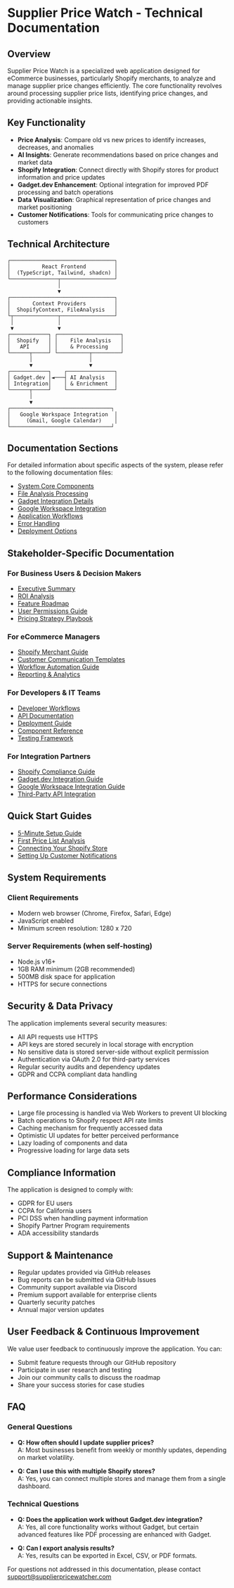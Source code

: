 # Supplier Price Watch - Technical Documentation

## Overview

Supplier Price Watch is a specialized web application designed for eCommerce businesses, particularly Shopify merchants, to analyze and manage supplier price changes efficiently. The core functionality revolves around processing supplier price lists, identifying price changes, and providing actionable insights.

## Key Functionality

- **Price Analysis**: Compare old vs new prices to identify increases, decreases, and anomalies
- **AI Insights**: Generate recommendations based on price changes and market data
- **Shopify Integration**: Connect directly with Shopify stores for product information and price updates
- **Gadget.dev Enhancement**: Optional integration for improved PDF processing and batch operations
- **Data Visualization**: Graphical representation of price changes and market positioning
- **Customer Notifications**: Tools for communicating price changes to customers

## Technical Architecture

```
┌─────────────────────────────────┐
│          React Frontend         │
│  (TypeScript, Tailwind, shadcn) │
└───────────────┬─────────────────┘
                │
                ▼
┌─────────────────────────────────┐
│       Context Providers         │
│  ShopifyContext, FileAnalysis   │
└┬──────────────┬─────────────────┘
 │              │
 ▼              ▼
┌────────────┐ ┌────────────────────┐
│  Shopify   │ │    File Analysis   │
│   API      │ │    & Processing    │
└──────┬─────┘ └──────────┬─────────┘
       │                  │
       ▼                  ▼
┌────────────┐    ┌───────────────┐
│ Gadget.dev │◄───┤ AI Analysis   │
│ Integration│    │ & Enrichment  │
└──────┬─────┘    └───────────────┘
       │
       ▼
┌────────────────────────────────┐
│   Google Workspace Integration  │
│     (Gmail, Google Calendar)    │
└────────────────────────────────┘
```

## Documentation Sections

For detailed information about specific aspects of the system, please refer to the following documentation files:

- [System Core Components](./SystemCoreComponents.md)
- [File Analysis Processing](./FileAnalysisProcessing.md)
- [Gadget Integration Details](./GadgetIntegrationDetails.md)
- [Google Workspace Integration](./GoogleWorkspaceIntegration.md)
- [Application Workflows](./ApplicationWorkflows.md)
- [Error Handling](./ErrorHandlingStrategy.md)
- [Deployment Options](./DeploymentOptions.md)

## Stakeholder-Specific Documentation

### For Business Users & Decision Makers
- [Executive Summary](../docs/ExecutiveSummary.md)
- [ROI Analysis](../docs/ROIAnalysis.md)
- [Feature Roadmap](../docs/FeatureRoadmap.md)
- [User Permissions Guide](../docs/UserPermissions.md)
- [Pricing Strategy Playbook](../docs/PriceStrategyPlaybook.md)

### For eCommerce Managers
- [Shopify Merchant Guide](../docs/ShopifyMerchantGuide.md)
- [Customer Communication Templates](../docs/CustomerCommunicationTemplates.md)
- [Workflow Automation Guide](../docs/WorkflowAutomation.md)
- [Reporting & Analytics](../docs/ReportingAnalytics.md)

### For Developers & IT Teams
- [Developer Workflows](../docs/DeveloperWorkflows.md)
- [API Documentation](../docs/APIDocumentation.md)
- [Deployment Guide](../docs/DeploymentGuide.md)
- [Component Reference](../docs/ComponentReference.md)
- [Testing Framework](../docs/TestingFramework.md)

### For Integration Partners
- [Shopify Compliance Guide](../docs/ShopifyComplianceGuide.md)
- [Gadget.dev Integration Guide](../docs/Gadget_Integration_Guide.md)
- [Google Workspace Integration Guide](../docs/GoogleWorkspaceGuide.md)
- [Third-Party API Integration](../docs/ThirdPartyIntegration.md)

## Quick Start Guides

- [5-Minute Setup Guide](../docs/QuickStartGuide.md)
- [First Price List Analysis](../docs/FirstPriceAnalysis.md)
- [Connecting Your Shopify Store](../docs/ShopifyConnection.md)
- [Setting Up Customer Notifications](../docs/NotificationSetup.md)

## System Requirements

### Client Requirements
- Modern web browser (Chrome, Firefox, Safari, Edge)
- JavaScript enabled
- Minimum screen resolution: 1280 x 720

### Server Requirements (when self-hosting)
- Node.js v16+
- 1GB RAM minimum (2GB recommended)
- 500MB disk space for application
- HTTPS for secure connections

## Security & Data Privacy

The application implements several security measures:
- All API requests use HTTPS
- API keys are stored securely in local storage with encryption
- No sensitive data is stored server-side without explicit permission
- Authentication via OAuth 2.0 for third-party services
- Regular security audits and dependency updates
- GDPR and CCPA compliant data handling

## Performance Considerations

- Large file processing is handled via Web Workers to prevent UI blocking
- Batch operations to Shopify respect API rate limits
- Caching mechanism for frequently accessed data
- Optimistic UI updates for better perceived performance
- Lazy loading of components and data
- Progressive loading for large data sets

## Compliance Information

The application is designed to comply with:
- GDPR for EU users
- CCPA for California users
- PCI DSS when handling payment information
- Shopify Partner Program requirements
- ADA accessibility standards

## Support & Maintenance

- Regular updates provided via GitHub releases
- Bug reports can be submitted via GitHub Issues
- Community support available via Discord
- Premium support available for enterprise clients
- Quarterly security patches
- Annual major version updates

## User Feedback & Continuous Improvement

We value user feedback to continuously improve the application. You can:
- Submit feature requests through our GitHub repository
- Participate in user research and testing
- Join our community calls to discuss the roadmap
- Share your success stories for case studies

## FAQ

### General Questions
- **Q: How often should I update supplier prices?**  
  A: Most businesses benefit from weekly or monthly updates, depending on market volatility.

- **Q: Can I use this with multiple Shopify stores?**  
  A: Yes, you can connect multiple stores and manage them from a single dashboard.

### Technical Questions
- **Q: Does the application work without Gadget.dev integration?**  
  A: Yes, all core functionality works without Gadget, but certain advanced features like PDF processing are enhanced with Gadget.

- **Q: Can I export analysis results?**  
  A: Yes, results can be exported in Excel, CSV, or PDF formats.

For questions not addressed in this documentation, please contact support@supplierpricewatcher.com
